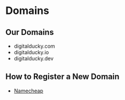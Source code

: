 # Domains

## Our Domains

- digitalducky.com
- digitalducky.io
- digitalducky.dev

## How to Register a New Domain

- [Namecheap](#)
